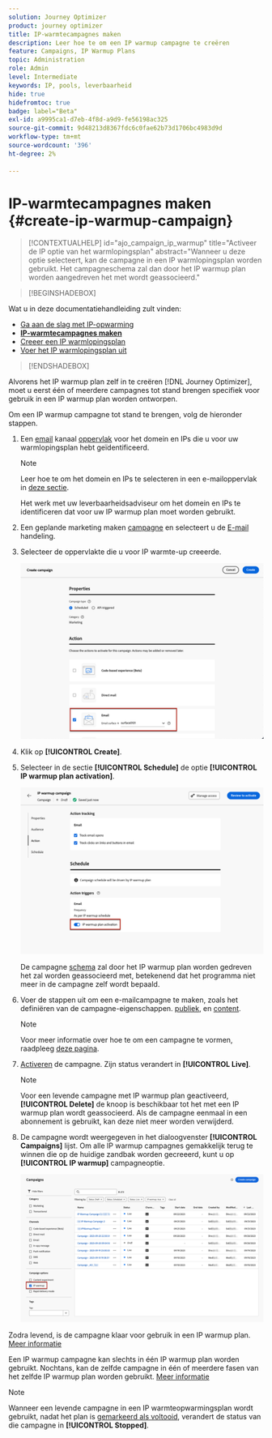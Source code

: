```yaml
---
solution: Journey Optimizer
product: journey optimizer
title: IP-warmtecampagnes maken
description: Leer hoe te om een IP warmup campagne te creëren
feature: Campaigns, IP Warmup Plans
topic: Administration
role: Admin
level: Intermediate
keywords: IP, pools, leverbaarheid
hide: true
hidefromtoc: true
badge: label="Beta"
exl-id: a9995ca1-d7eb-4f8d-a9d9-fe56198ac325
source-git-commit: 9d48213d8367fdc6c0fae62b73d1706bc4983d9d
workflow-type: tm+mt
source-wordcount: '396'
ht-degree: 2%

---
```


# IP-warmtecampagnes maken {#create-ip-warmup-campaign}

>[!CONTEXTUALHELP]
>id="ajo_campaign_ip_warmup"
>title="Activeer de IP optie van het warmlopingsplan"
>abstract="Wanneer u deze optie selecteert, kan de campagne in een IP warmlopingsplan worden gebruikt. Het campagneschema zal dan door het IP warmup plan worden aangedreven het met wordt geassocieerd."

>[!BEGINSHADEBOX]

Wat u in deze documentatiehandleiding zult vinden:

* [Ga aan de slag met IP-opwarming](ip-warmup-gs.md)
* **[IP-warmtecampagnes maken](ip-warmup-campaign.md)**
* [Creeer een IP warmlopingsplan](ip-warmup-plan.md)
* [Voer het IP warmlopingsplan uit](ip-warmup-execution.md)

>[!ENDSHADEBOX]

Alvorens het IP warmup plan zelf in te creëren [!DNL Journey Optimizer], moet u eerst één of meerdere campagnes tot stand brengen specifiek voor gebruik in een IP warmup plan worden ontworpen<!--through a dedicated option-->.

Om een IP warmup campagne tot stand te brengen, volg de hieronder stappen.

1. Een [email](../email/email-settings.md) kanaal [oppervlak](channel-surfaces.md) voor het domein en IPs die u voor uw warmlopingsplan hebt geïdentificeerd.

   >[!NOTE]
   >
   >Leer hoe te om het domein en IPs te selecteren in een e-mailoppervlak in [deze sectie](../email/email-settings.md#subdomains-and-ip-pools).
   >
   >Het werk met uw leverbaarheidsadviseur om het domein en IPs te identificeren dat voor uw IP warmup plan moet worden gebruikt.<!--TBC-->

1. Een geplande marketing maken [campagne](../campaigns/create-campaign.md) en selecteert u de [E-mail](../email/create-email.md#create-email-journey-campaign) handeling.

   <!--Select the Marketing category. The IP warmup plan activation option is only available for  marketing-type campaigns.-->

1. Selecteer de oppervlakte die u voor IP warmte-up creeerde.

   ![](assets/ip-warmup-campaign-surface.png)

   <!--You must use the same surface as the one that will be used for the asociated IP warmup plan. [Learn how to create an IP warmup plan](#create-ip-warmup-plan)-->

1. Klik op **[!UICONTROL Create]**.

1. Selecteer in de sectie **[!UICONTROL Schedule]** de optie **[!UICONTROL IP warmup plan activation]**.

   ![](assets/ip-warmup-campaign-plan-activation.png)

   De campagne [schema](../campaigns/create-campaign.md#schedule) zal door het IP warmup plan worden gedreven het zal worden geassocieerd met, betekenend dat het programma niet meer in de campagne zelf wordt bepaald.

1. Voer de stappen uit om een e-mailcampagne te maken, zoals het definiëren van de campagne-eigenschappen. [publiek](../audience/about-audiences.md)<!--best practices for IP warmup in terms of audience?-->, en [content](../email/get-started-email-design.md#key-steps).

   >[!NOTE]
   >
   >Voor meer informatie over hoe te om een campagne te vormen, raadpleeg [deze pagina](../campaigns/get-started-with-campaigns.md).

1. [Activeren](../campaigns/review-activate-campaign.md) de campagne. Zijn status verandert in **[!UICONTROL Live]**.

   >[!NOTE]
   >
   >Voor een levende campagne met IP warmup plan geactiveerd, **[!UICONTROL Delete]** de knoop is beschikbaar tot het met een IP warmup plan wordt geassocieerd. Als de campagne eenmaal in een abonnement is gebruikt, kan deze niet meer worden verwijderd.

1. De campagne wordt weergegeven in het dialoogvenster **[!UICONTROL Campaigns]** lijst. Om alle IP warmup campagnes gemakkelijk terug te winnen die op de huidige zandbak worden gecreeerd, kunt u op **[!UICONTROL IP warmup]** campagneoptie.

   ![](assets/ip-warmup-campaign-filter.png)

Zodra levend, is de campagne klaar voor gebruik in een IP warmup plan. [Meer informatie](ip-warmup-plan.md)

Een IP warmup campagne kan slechts in één IP warmup plan worden gebruikt. Nochtans, kan de zelfde campagne in één of meerdere fasen van het zelfde IP warmup plan worden gebruikt. [Meer informatie](ip-warmup-plan.md#define-phases)

>[!NOTE]
>
>Wanneer een levende campagne in een IP warmteopwarmingsplan wordt gebruikt, nadat het plan is [gemarkeerd als voltooid](ip-warmup-execution.md#mark-as-completed), verandert de status van die campagne in **[!UICONTROL Stopped]**.


